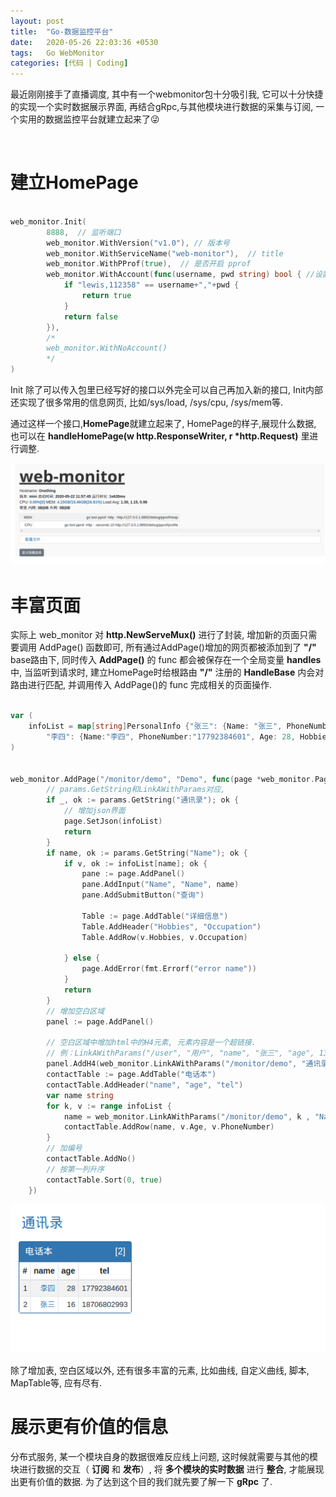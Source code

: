 ```yaml
---
layout: post
title:  "Go-数据监控平台"
date:   2020-05-26 22:03:36 +0530
tags:   Go WebMonitor
categories: [代码 | Coding]
---
```

最近刚刚接手了直播调度, 其中有一个webmonitor包十分吸引我, 它可以十分快捷的实现一个实时数据展示界面, 再结合gRpc,与其他模块进行数据的采集与订阅, 一个实用的数据监控平台就建立起来了:stuck_out_tongue_winking_eye:

&nbsp;
# 建立HomePage

```go

web_monitor.Init(
        8888,  // 监听端口
		web_monitor.WithVersion("v1.0"), // 版本号
 		web_monitor.WithServiceName("web-monitor"),  // title
        web_monitor.WithPProf(true),  // 是否开启 pprof
		web_monitor.WithAccount(func(username, pwd string) bool { //设置网页登录账号密码
			if "lewis,112358" == username+","+pwd {
				return true
			}
			return false
        }),
        /*
        web_monitor.WithNoAccount()
        */
)

```

Init 除了可以传入包里已经写好的接口以外完全可以自己再加入新的接口, Init内部还实现了很多常用的信息网页, 比如/sys/load, /sys/cpu, /sys/mem等.

通过这样一个接口,**HomePage**就建立起来了, HomePage的样子,展现什么数据, 也可以在 **handleHomePage(w http.ResponseWriter, r \*http.Request)** 里进行调整. 

![avatar](https://github.com/SonderEASE/lewis-blog.io/blob/master/pics/web-monitor-home-page.png?raw=true)

# 丰富页面

实际上 web_monitor 对 **http.NewServeMux()** 进行了封装, 增加新的页面只需要调用 AddPage() 函数即可, 所有通过AddPage()增加的网页都被添加到了 **"/"** base路由下, 同时传入 **AddPage()** 的 func 都会被保存在一个全局变量 **handles** 中,  当监听到请求时, 建立HomePage时给根路由 **"/"** 注册的 **HandleBase** 内会对路由进行匹配, 并调用传入 AddPage()的 func 完成相关的页面操作.


```go

var (
	infoList = map[string]PersonalInfo {"张三": {Name: "张三", PhoneNumber:"18706802993", Age: 16, Hobbies: "网游", Occupation: "公务员"},
		"李四": {Name:"李四", PhoneNumber:"17792384601", Age: 28, Hobbies: "篮球", Occupation: "码农"}}
)


web_monitor.AddPage("/monitor/demo", "Demo", func(page *web_monitor.Page, params *web_monitor.Params){
		// params.GetString和LinkAWithParams对应,
		if _, ok := params.GetString("通讯录"); ok {
			// 增加json界面
			page.SetJson(infoList)
			return
		}
		if name, ok := params.GetString("Name"); ok {
			if v, ok := infoList[name]; ok {
				pane := page.AddPanel()
				pane.AddInput("Name", "Name", name)
				pane.AddSubmitButton("查询")

				Table := page.AddTable("详细信息")
				Table.AddHeader("Hobbies", "Occupation")
				Table.AddRow(v.Hobbies, v.Occupation)

			} else {
				page.AddError(fmt.Errorf("error name"))
			}
			return
		}
		// 增加空白区域
		panel := page.AddPanel()

		// 空白区域中增加html中的H4元素, 元素内容是一个超链接.
		// 例：LinkAWithParams("/user", "用户", "name", "张三", "age", 13) => <a target="_blank" href="/user?name=张三&age=13">用户</a>
		panel.AddH4(web_monitor.LinkAWithParams("/monitor/demo", "通讯录", "通讯录", 1))
		contactTable := page.AddTable("电话本")
		contactTable.AddHeader("name", "age", "tel")
		var name string
		for k, v := range infoList {
			name = web_monitor.LinkAWithParams("/monitor/demo", k , "Name", k)
			contactTable.AddRow(name, v.Age, v.PhoneNumber)
		}
		// 加编号
		contactTable.AddNo()
		// 按第一列升序
		contactTable.Sort(0, true)
	})
```


![avatar](https://github.com/SonderEASE/lewis-blog.io/blob/master/pics/web-monitor-demo.png?raw=true)


除了增加表, 空白区域以外, 还有很多丰富的元素, 比如曲线, 自定义曲线, 脚本, MapTable等, 应有尽有.

# 展示更有价值的信息

分布式服务, 某一个模块自身的数据很难反应线上问题, 这时候就需要与其他的模块进行数据的交互（ **订阅** 和 **发布**）, 将 **多个模块的实时数据** 进行 **整合**, 才能展现出更有价值的数据. 为了达到这个目的我们就先要了解一下 **gRpc** 了. 

